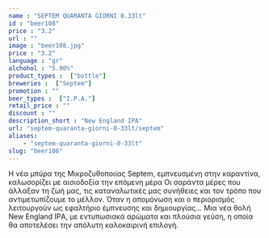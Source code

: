 ```yaml
---
name : "SEPTEM QUARANTA GIORNI 0.33lt"
id : "beer108"
price : "3.2"
url : ""
image : "beer108.jpg"
price : "3.2"
language : "gr"
alchohol : "5.90%"
product_types :  ["bottle"]
breweries :  ["Septem"]
promotion : ""
beer_types :  ["I.P.A."]
retail_price : ""
discount : ""
description_short : "New England IPA"
url: "septem-quaranta-giorni-0-33lt/septem"
aliases: 
    - "septem-quaranta-giorni-0-33lt"
slug: "beer108"
---
```


Η νέα μπύρα της Μικροζυθοποιίας Septem, εμπνευσμένη στην καραντίνα, καλωσορίζει με αισιοδοξία την επόμενη μέρα Οι σαράντα μέρες που άλλαξαν τη ζωή μας, τις καταναλωτικές μας συνήθειες και τον τρόπο που αντιμετωπίζουμε το μέλλον. Όταν η απομόνωση και ο περιορισμός λειτουργούν ως εφαλτήριο έμπνευσης και δημιουργίας… Μια νέα θολή Νew Εngland IPΑ, με εντυπωσιακά αρώματα και πλούσια γεύση, η οποία θα αποτελέσει την απόλυτη καλοκαιρινή επιλογή.